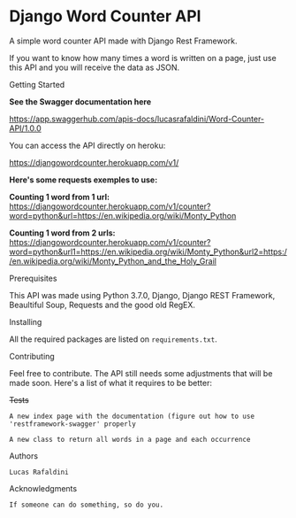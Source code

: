 # Django Word Counter API
A simple word counter API made with Django Rest Framework.

If you want to know how many times a word is written on a page, just use this API and you will receive the data as JSON.

Getting Started

**See the Swagger documentation here**

https://app.swaggerhub.com/apis-docs/lucasrafaldini/Word-Counter-API/1.0.0

You can access the API directly on heroku:

https://djangowordcounter.herokuapp.com/v1/

**Here's some requests exemples to use:**

**Counting 1 word from 1 url:**
https://djangowordcounter.herokuapp.com/v1/counter?word=python&url=https://en.wikipedia.org/wiki/Monty_Python

**Counting 1 word from 2 urls:**
https://djangowordcounter.herokuapp.com/v1/counter?word=python&url1=https://en.wikipedia.org/wiki/Monty_Python&url2=https://en.wikipedia.org/wiki/Monty_Python_and_the_Holy_Grail

Prerequisites

This API was made using Python 3.7.0, Django, Django REST Framework, Beaultiful Soup, Requests and the good old RegEX.

Installing

All the required packages are listed on `requirements.txt`.

Contributing

Feel free to contribute.
The API still needs some adjustments that will be made soon. 
Here's a list of what it requires to be better:

~~Tests~~ 

`A new index page with the documentation (figure out how to use 'restframework-swagger' properly`

`A new class to return all words in a page and each occurrence`

Authors

    Lucas Rafaldini



Acknowledgments

    If someone can do something, so do you.
